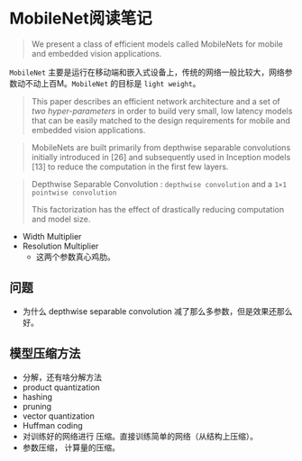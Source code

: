 # MobileNet阅读笔记

> We present a class of efficient models called MobileNets for mobile and embedded vision applications.

`MobileNet` 主要是运行在移动端和嵌入式设备上，传统的网络一般比较大，网络参数动不动上百M。`MobileNet` 的目标是 `light weight`。



> This paper describes an efficient network architecture and a set of *two hyper-parameters* in order to build very small, low latency models that can be easily matched to the design requirements for mobile and embedded vision applications.



> MobileNets are built primarily from depthwise separable convolutions initially introduced in [26] and subsequently used in Inception models [13] to reduce the computation in the first few layers.



> Depthwise Separable Convolution : `depthwise convolution` and a `1×1 pointwise convolution`
>
> This factorization has the effect of drastically reducing computation and model size.



* Width Multiplier
* Resolution Multiplier
  * 这两个参数真心鸡肋。 





## 问题

* 为什么 depthwise separable convolution 减了那么多参数，但是效果还那么好。



## 模型压缩方法

* 分解，还有啥分解方法
*  product quantization
* hashing
* pruning 
* vector quantization
* Huffman coding
* 对训练好的网络进行 压缩。直接训练简单的网络（从结构上压缩）。
* 参数压缩，  计算量的压缩。







